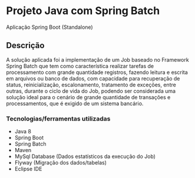 # Projeto Java com Spring Batch 

Aplicação Spring Boot (Standalone)

## Descrição

A solução aplicada foi a implementação de um Job baseado no Framework Spring Batch que tem como característica realizar tarefas de processamento com grande quantidade registros, fazendo leitura e escrita em arquivos ou banco de dados, com capacidade para recuperação de status, reinicialização, escalonamento, tratamento de exceções, entre outras, durante o ciclo de vida do Job, podendo ser considerada uma solução ideal para o cenário de grande quantidade de transações e processamentos, que é exigido de um sistema bancário. 

### Tecnologias/ferramentas utilizadas

* Java 8
* Spring Boot
* Spring Batch
* Maven
* MySql Database (Dados estatísticos da execução do Job) 
* Flyway (Migração dos dados/tabelas)
* Eclipse IDE